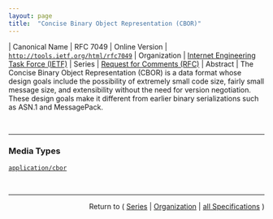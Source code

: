 ```yaml
---
layout: page
title:  "Concise Binary Object Representation (CBOR)"
---
```


| Canonical Name | RFC 7049
| Online Version | [`http://tools.ietf.org/html/rfc7049`](http://tools.ietf.org/html/rfc7049)
| Organization | [Internet Engineering Task Force (IETF)](..)
| Series | [Request for Comments (RFC)](.)
| Abstract | The Concise Binary Object Representation (CBOR) is a data format whose design goals include the possibility of extremely small code size, fairly small message size, and extensibility without the need for version negotiation. These design goals make it different from earlier binary serializations such as ASN.1 and MessagePack.

<br/>
<hr/>

### Media Types

[`application/cbor`](/concepts/media-type/application/cbor "The Concise Binary Object Representation (CBOR) is a data format whose design goals include the possibility of extremely small code size, fairly small message size, and extensibility without the need for version negotiation. These design goals make it different from earlier binary serializations such as ASN.1 and MessagePack.")



<br/>
<hr/>

<p style="text-align: right">Return to ( <a href="./">Series</a> | <a href="../">Organization</a> | <a href="../../">all Specifications</a> )</p>
